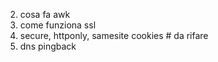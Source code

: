 2) cosa fa awk
3) come funziona ssl
4) secure, httponly, samesite cookies # da rifare
6) dns pingback